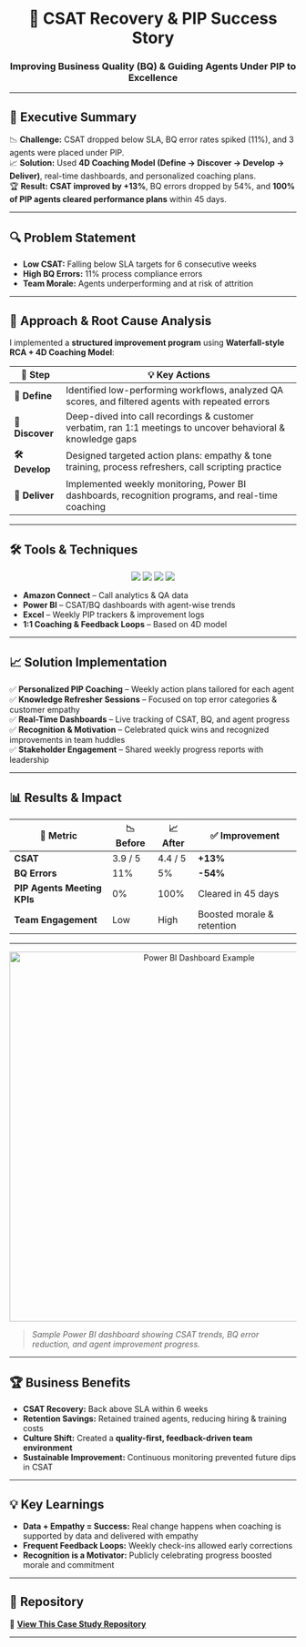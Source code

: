 <h1 align="center">🌟 CSAT Recovery & PIP Success Story</h1>
<h3 align="center">Improving Business Quality (BQ) & Guiding Agents Under PIP to Excellence</h3>

---

## 🎯 Executive Summary  

📉 **Challenge:** CSAT dropped below SLA, BQ error rates spiked (11%), and 3 agents were placed under PIP.  
📈 **Solution:** Used **4D Coaching Model (Define → Discover → Develop → Deliver)**, real-time dashboards, and personalized coaching plans.  
🏆 **Result:** **CSAT improved by +13%**, BQ errors dropped by 54%, and **100% of PIP agents cleared performance plans** within 45 days.  

---

## 🔍 Problem Statement  

- **Low CSAT:** Falling below SLA targets for 6 consecutive weeks  
- **High BQ Errors:** 11% process compliance errors  
- **Team Morale:** Agents underperforming and at risk of attrition  

---

## 🧠 Approach & Root Cause Analysis  

I implemented a **structured improvement program** using **Waterfall-style RCA + 4D Coaching Model**:

| 🔑 Step | 💡 Key Actions |
|--------|----------------|
| **📝 Define** | Identified low-performing workflows, analyzed QA scores, and filtered agents with repeated errors |
| **🔎 Discover** | Deep-dived into call recordings & customer verbatim, ran 1:1 meetings to uncover behavioral & knowledge gaps |
| **🛠 Develop** | Designed targeted action plans: empathy & tone training, process refreshers, call scripting practice |
| **🚀 Deliver** | Implemented weekly monitoring, Power BI dashboards, recognition programs, and real-time coaching |

---

## 🛠 Tools & Techniques  

<p align="center">
  <img src="https://img.shields.io/badge/Amazon%20Connect-232F3E?style=for-the-badge&logo=amazon-aws&logoColor=white"/>
  <img src="https://img.shields.io/badge/Power%20BI-F2C811?style=for-the-badge&logo=power-bi&logoColor=black"/>
  <img src="https://img.shields.io/badge/Excel-217346?style=for-the-badge&logo=microsoft-excel&logoColor=white"/>
  <img src="https://img.shields.io/badge/JIRA-0052CC?style=for-the-badge&logo=jira&logoColor=white"/>
</p>

- **Amazon Connect** – Call analytics & QA data  
- **Power BI** – CSAT/BQ dashboards with agent-wise trends  
- **Excel** – Weekly PIP trackers & improvement logs  
- **1:1 Coaching & Feedback Loops** – Based on 4D model  

---

## 📈 Solution Implementation  

✅ **Personalized PIP Coaching** – Weekly action plans tailored for each agent  
✅ **Knowledge Refresher Sessions** – Focused on top error categories & customer empathy  
✅ **Real-Time Dashboards** – Live tracking of CSAT, BQ, and agent progress  
✅ **Recognition & Motivation** – Celebrated quick wins and recognized improvements in team huddles  
✅ **Stakeholder Engagement** – Shared weekly progress reports with leadership  

---

## 📊 Results & Impact  

| 📌 Metric | 📉 Before | 📈 After | ✅ Improvement |
|----------|----------|---------|---------------|
| **CSAT** | 3.9 / 5 | 4.4 / 5 | **+13%** |
| **BQ Errors** | 11% | 5% | **-54%** |
| **PIP Agents Meeting KPIs** | 0% | 100% | Cleared in 45 days |
| **Team Engagement** | Low | High | Boosted morale & retention |

---

<p align="center">
  <img src="./screenshots/csat-dashboard.png" width="650" alt="Power BI Dashboard Example"/>
</p>

> _Sample Power BI dashboard showing CSAT trends, BQ error reduction, and agent improvement progress._

---

## 🏆 Business Benefits  

- **CSAT Recovery:** Back above SLA within 6 weeks  
- **Retention Savings:** Retained trained agents, reducing hiring & training costs  
- **Culture Shift:** Created a **quality-first, feedback-driven team environment**  
- **Sustainable Improvement:** Continuous monitoring prevented future dips in CSAT  

---

## 💡 Key Learnings  

- **Data + Empathy = Success:** Real change happens when coaching is supported by data and delivered with empathy  
- **Frequent Feedback Loops:** Weekly check-ins allowed early corrections  
- **Recognition is a Motivator:** Publicly celebrating progress boosted morale and commitment  

---

## 🔗 Repository  

📂 **[View This Case Study Repository](https://github.com/yourusername/CSAT-Improvement-PIP-Case-Study)**  

---
